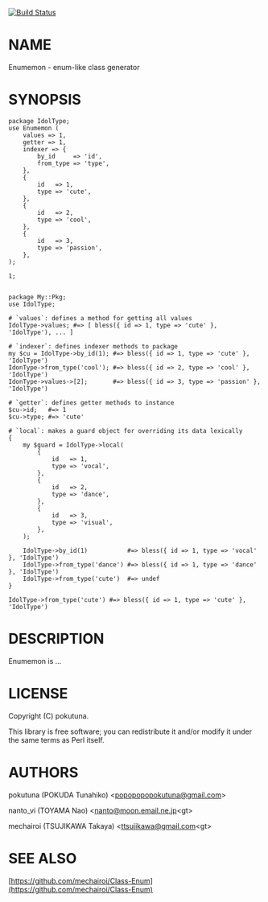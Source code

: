 [![Build Status](https://travis-ci.org/pokutuna/p5-Enumemon.svg?branch=master)](https://travis-ci.org/pokutuna/p5-Enumemon)
# NAME

Enumemon - enum-like class generator

# SYNOPSIS

    package IdolType;
    use Enumemon (
        values => 1,
        getter => 1,
        indexer => {
            by_id     => 'id',
            from_type => 'type',
        },
        {
            id   => 1,
            type => 'cute',
        },
        {
            id   => 2,
            type => 'cool',
        },
        {
            id   => 3,
            type => 'passion',
        },
    );

    1;


    package My::Pkg;
    use IdolType;

    # `values`: defines a method for getting all values
    IdolType->values; #=> [ bless({ id => 1, type => 'cute' }, 'IdolType'), ... ]

    # `indexer`: defines indexer methods to package
    my $cu = IdolType->by_id(1); #=> bless({ id => 1, type => 'cute' }, 'IdolType')
    IdonType->from_type('cool'); #=> bless({ id => 2, type => 'cool' }, 'IdolType')
    IdonType->values->[2];       #=> bless({ id => 3, type => 'passion' }, 'IdolType')

    # `getter`: defines getter methods to instance
    $cu->id;   #=> 1
    $cu->type; #=> 'cute'

    # `local`: makes a guard object for overriding its data lexically
    {
        my $guard = IdolType->local(
            {
                id   => 1,
                type => 'vocal',
            },
            {
                id   => 2,
                type => 'dance',
            },
            {
                id   => 3,
                type => 'visual',
            },
        );

        IdolType->by_id(1)           #=> bless({ id => 1, type => 'vocal' }, 'IdolType')
        IdolType->from_type('dance') #=> bless({ id => 1, type => 'dance' }, 'IdolType')
        IdolType->from_type('cute')  #=> undef
    }

    IdolType->from_type('cute') #=> bless({ id => 1, type => 'cute' }, 'IdolType')

# DESCRIPTION

Enumemon is ...

# LICENSE

Copyright (C) pokutuna.

This library is free software; you can redistribute it and/or modify
it under the same terms as Perl itself.

# AUTHORS

pokutuna (POKUDA Tunahiko) &lt;popopopopokutuna@gmail.com>

nanto\_vi (TOYAMA Nao) &lt;nanto@moon.email.ne.jp&lt;gt>

mechairoi (TSUJIKAWA Takaya) &lt;ttsujikawa@gmail.com&lt;gt>

# SEE ALSO

[https://github.com/mechairoi/Class-Enum](https://github.com/mechairoi/Class-Enum)

